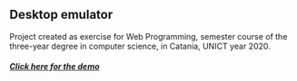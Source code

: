 ## Desktop emulator
Project created as exercise for Web Programming, semester course of the three-year degree in computer science, in Catania, UNICT year 2020.

##### [Click here for the demo](https://wredan.github.io/Desktop-Emulator/ "Desktop emulator")
